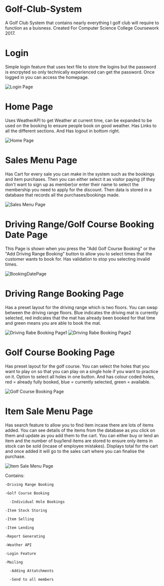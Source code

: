 # Golf-Club-System

A Golf Club System that contains nearly everything I golf club will require to function as a buisness.
Created For Computer Science College Coursework 2017.

# Login 

Simple login feature that uses text file to store the logins but the password is encrpyted so only technically experienced can get the password. Once logged in you can access the homepage.

![Login Page](/readmeImages/LoginPage.png)

# Home Page

Uses WeatherAPI to get Weather at current time, can be expanded to be used on the booking to ensure people book on good weather. Has Links to all the different sections. And Has logout in bottom right.

![Home Page](/readmeImages/HomePage.png)

# Sales Menu Page

Has Cart for every sale you can make in the system such as the bookings and item purchases. Then you can either select it as visitor paying (if they don't want to sign up as member)or enter their name to select the membership you need to apply for the discount. Then data is stored in a database that records all the purchases/bookings made.

![Sales Menu Page](/readmeImages/SalesMenuPage.png)

# Driving Range/Golf Course Booking Date Page

This Page is shown when you press the "Add Golf Course Booking" or the "Add Driving Range Booking" button to allow you to select times that the customer wants to book for. Has validation to stop you selecting invalid times.

![BookingDatePage](/readmeImages/BookingDatePage.png)


# Driving Range Booking Page

Has a preset layout for the driving range which is two floors. You can swap between the driving range floors. Blue indicates the driving mat is currently selected, red indicates that the mat has already been booked for that time and green means you are able to book the mat.

![Driving Rabe Booking Page1](/readmeImages/DrivingRangeBookingPage1.png)
![Driving Rabe Booking Page2](/readmeImages/DrivingRangeBookingPage2.png)

# Golf Course Booking Page

Has preset layout for the golf course. You can select the holes that you want to play on so that you can play on a single hole if you want to practice on it. Option to select all holes in one button. And has colour coded holes, red = already fully booked, blue = currently selected, green = available.

![Golf Course Booking Page](/readmeImages/GolfCourseBookingPage.png)

# Item Sale Menu Page

Has search feature to allow you to find item incase there are lots of items added. You can see details of the items from the database as you click on them and update as you add them to the cart. You can either buy or lend an item and the number of buy/lend items are stored to ensure only items in stock can be sold (incase of employee mistakes). Displays total for the cart and once added it will go to the sales cart where you can finalise the purchase. 

![Item Sale Menu Page](/readmeImages/ItemSaleMenuPage.png)


Contains:

    -Driving Range Booking

    -Golf Course Booking

      -Individual Hole Bookings

    -Item Stock Storing

    -Item Selling

    -Item Lending

    -Report Generating

    -Weather API

    -Login Feature

    -Mailing

      -Adding Attatchments 

      -Send to all members
  

